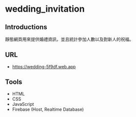 # wedding_invitation
## Introductions
靜態網頁用來提供婚禮資訊，並且統計參加人數以及對新人的祝福。

## URL
- https://wedding-5f9df.web.app

## Tools
- HTML
- CSS
- JavaScript
- Firebase (Host, Realtime Database)
